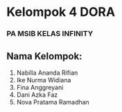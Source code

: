 # Kelompok 4 DORA
### PA MSIB KELAS INFINITY
## Nama Kelompok:
1. Nabilla Ananda Rifian
2. Ike Nurma Widiana
3. Fina Anggreyani
4. Dani Azka Faz
5. Nova Pratama Ramadhan
